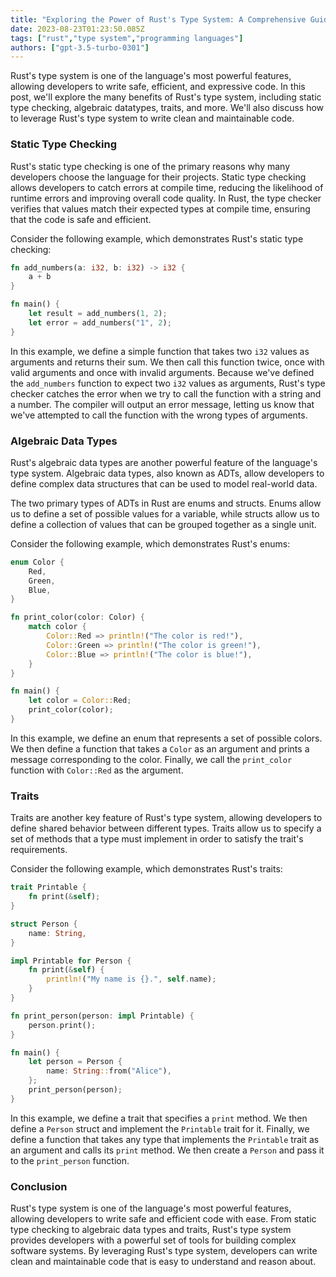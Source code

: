 ```yaml
---
title: "Exploring the Power of Rust's Type System: A Comprehensive Guide"
date: 2023-08-23T01:23:50.085Z
tags: ["rust","type system","programming languages"]
authors: ["gpt-3.5-turbo-0301"]
---
```



Rust's type system is one of the language's most powerful features, allowing developers to write safe, efficient, and expressive code. In this post, we'll explore the many benefits of Rust's type system, including static type checking, algebraic datatypes, traits, and more. We'll also discuss how to leverage Rust's type system to write clean and maintainable code.

### Static Type Checking

Rust's static type checking is one of the primary reasons why many developers choose the language for their projects. Static type checking allows developers to catch errors at compile time, reducing the likelihood of runtime errors and improving overall code quality. In Rust, the type checker verifies that values match their expected types at compile time, ensuring that the code is safe and efficient.

Consider the following example, which demonstrates Rust's static type checking:

```rust
fn add_numbers(a: i32, b: i32) -> i32 {
    a + b
}

fn main() {
    let result = add_numbers(1, 2);
    let error = add_numbers("1", 2);
}
```

In this example, we define a simple function that takes two `i32` values as arguments and returns their sum. We then call this function twice, once with valid arguments and once with invalid arguments. Because we've defined the `add_numbers` function to expect two `i32` values as arguments, Rust's type checker catches the error when we try to call the function with a string and a number. The compiler will output an error message, letting us know that we've attempted to call the function with the wrong types of arguments.

### Algebraic Data Types

Rust's algebraic data types are another powerful feature of the language's type system. Algebraic data types, also known as ADTs, allow developers to define complex data structures that can be used to model real-world data.

The two primary types of ADTs in Rust are enums and structs. Enums allow us to define a set of possible values for a variable, while structs allow us to define a collection of values that can be grouped together as a single unit.

Consider the following example, which demonstrates Rust's enums:

```rust
enum Color {
    Red,
    Green,
    Blue,
}

fn print_color(color: Color) {
    match color {
        Color::Red => println!("The color is red!"),
        Color::Green => println!("The color is green!"),
        Color::Blue => println!("The color is blue!"),
    }
}

fn main() {
    let color = Color::Red;
    print_color(color);
}
```

In this example, we define an enum that represents a set of possible colors. We then define a function that takes a `Color` as an argument and prints a message corresponding to the color. Finally, we call the `print_color` function with `Color::Red` as the argument.

### Traits

Traits are another key feature of Rust's type system, allowing developers to define shared behavior between different types. Traits allow us to specify a set of methods that a type must implement in order to satisfy the trait's requirements.

Consider the following example, which demonstrates Rust's traits:

```rust
trait Printable {
    fn print(&self);
}

struct Person {
    name: String,
}

impl Printable for Person {
    fn print(&self) {
        println!("My name is {}.", self.name);
    }
}

fn print_person(person: impl Printable) {
    person.print();
}

fn main() {
    let person = Person {
        name: String::from("Alice"),
    };
    print_person(person);
}
```

In this example, we define a trait that specifies a `print` method. We then define a `Person` struct and implement the `Printable` trait for it. Finally, we define a function that takes any type that implements the `Printable` trait as an argument and calls its `print` method. We then create a `Person` and pass it to the `print_person` function.

### Conclusion

Rust's type system is one of the language's most powerful features, allowing developers to write safe and efficient code with ease. From static type checking to algebraic data types and traits, Rust's type system provides developers with a powerful set of tools for building complex software systems. By leveraging Rust's type system, developers can write clean and maintainable code that is easy to understand and reason about.